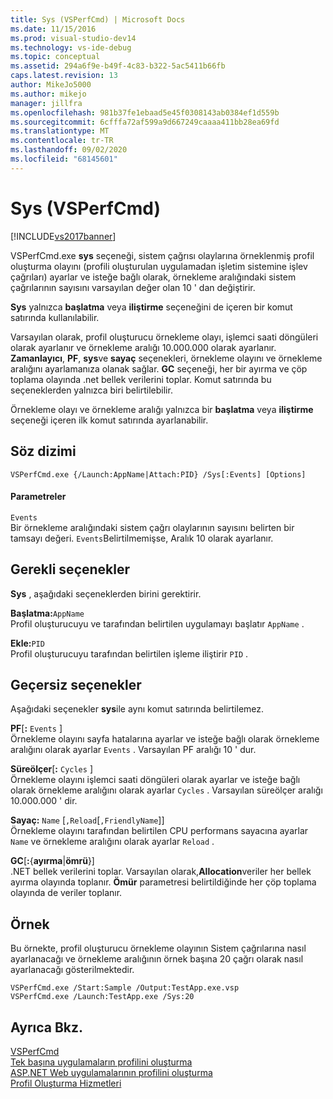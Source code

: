 ```yaml
---
title: Sys (VSPerfCmd) | Microsoft Docs
ms.date: 11/15/2016
ms.prod: visual-studio-dev14
ms.technology: vs-ide-debug
ms.topic: conceptual
ms.assetid: 294a6f9e-b49f-4c83-b322-5ac5411b66fb
caps.latest.revision: 13
author: MikeJo5000
ms.author: mikejo
manager: jillfra
ms.openlocfilehash: 981b37fe1ebaad5e45f0308143ab0384ef1d559b
ms.sourcegitcommit: 6cfffa72af599a9d667249caaaa411bb28ea69fd
ms.translationtype: MT
ms.contentlocale: tr-TR
ms.lasthandoff: 09/02/2020
ms.locfileid: "68145601"
---
```

# <a name="sys-vsperfcmd"></a>Sys (VSPerfCmd)
[!INCLUDE[vs2017banner](../includes/vs2017banner.md)]

VSPerfCmd.exe **sys** seçeneği, sistem çağrısı olaylarına örneklenmiş profil oluşturma olayını (profili oluşturulan uygulamadan işletim sistemine işlev çağrıları) ayarlar ve isteğe bağlı olarak, örnekleme aralığındaki sistem çağrılarının sayısını varsayılan değer olan 10 ' dan değiştirir.  
  
 **Sys** yalnızca **başlatma** veya **iliştirme** seçeneğini de içeren bir komut satırında kullanılabilir.  
  
 Varsayılan olarak, profil oluşturucu örnekleme olayı, işlemci saati döngüleri olarak ayarlanır ve örnekleme aralığı 10.000.000 olarak ayarlanır. **Zamanlayıcı**, **PF**, **sys**ve **sayaç** seçenekleri, örnekleme olayını ve örnekleme aralığını ayarlamanıza olanak sağlar. **GC** seçeneği, her bir ayırma ve çöp toplama olayında .net bellek verilerini toplar. Komut satırında bu seçeneklerden yalnızca biri belirtilebilir.  
  
 Örnekleme olayı ve örnekleme aralığı yalnızca bir **başlatma** veya **iliştirme** seçeneği içeren ilk komut satırında ayarlanabilir.  
  
## <a name="syntax"></a>Söz dizimi  
  
```  
VSPerfCmd.exe {/Launch:AppName|Attach:PID} /Sys[:Events] [Options]  
```  
  
#### <a name="parameters"></a>Parametreler  
 `Events`  
 Bir örnekleme aralığındaki sistem çağrı olaylarının sayısını belirten bir tamsayı değeri. `Events`Belirtilmemişse, Aralık 10 olarak ayarlanır.  
  
## <a name="required-options"></a>Gerekli seçenekler  
 **Sys** , aşağıdaki seçeneklerden birini gerektirir.  
  
 **Başlatma:**`AppName`  
 Profil oluşturucuyu ve tarafından belirtilen uygulamayı başlatır `AppName` .  
  
 **Ekle:**`PID`  
 Profil oluşturucuyu tarafından belirtilen işleme iliştirir `PID` .  
  
## <a name="invalid-options"></a>Geçersiz seçenekler  
 Aşağıdaki seçenekler **sys**ile aynı komut satırında belirtilemez.  
  
 **PF**[**:** `Events` ]  
 Örnekleme olayını sayfa hatalarına ayarlar ve isteğe bağlı olarak örnekleme aralığını olarak ayarlar `Events` . Varsayılan PF aralığı 10 ' dur.  
  
 **Süreölçer**[**:** `Cycles` ]  
 Örnekleme olayını işlemci saati döngüleri olarak ayarlar ve isteğe bağlı olarak örnekleme aralığını olarak ayarlar `Cycles` . Varsayılan süreölçer aralığı 10.000.000 ' dir.  
  
 **Sayaç:** `Name` [`,Reload`[`,FriendlyName`]]  
 Örnekleme olayını tarafından belirtilen CPU performans sayacına ayarlar `Name` ve örnekleme aralığını olarak ayarlar `Reload` .  
  
 **GC**[**:**{**ayırma**&#124;**ömrü**}]  
 .NET bellek verilerini toplar. Varsayılan olarak,**Allocation**veriler her bellek ayırma olayında toplanır. **Ömür** parametresi belirtildiğinde her çöp toplama olayında de veriler toplanır.  
  
## <a name="example"></a>Örnek  
 Bu örnekte, profil oluşturucu örnekleme olayının Sistem çağrılarına nasıl ayarlanacağı ve örnekleme aralığının örnek başına 20 çağrı olarak nasıl ayarlanacağı gösterilmektedir.  
  
```  
VSPerfCmd.exe /Start:Sample /Output:TestApp.exe.vsp  
VSPerfCmd.exe /Launch:TestApp.exe /Sys:20  
```  
  
## <a name="see-also"></a>Ayrıca Bkz.  
 [VSPerfCmd](../profiling/vsperfcmd.md)   
 [Tek başına uygulamaların profilini oluşturma](../profiling/command-line-profiling-of-stand-alone-applications.md)   
 [ASP.NET Web uygulamalarının profilini oluşturma](../profiling/command-line-profiling-of-aspnet-web-applications.md)   
 [Profil Oluşturma Hizmetleri](../profiling/command-line-profiling-of-services.md)
